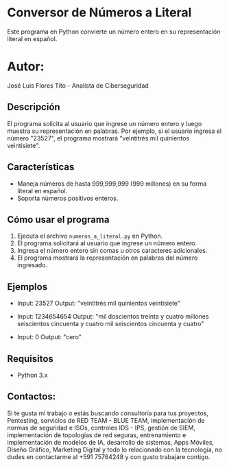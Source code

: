 # Conversor de Números a Literal
Este programa en Python convierte un número entero en su representación literal en español.

# Autor:
José Luis Flores Tito - Analista de Ciberseguridad

## Descripción
El programa solicita al usuario que ingrese un número entero y luego muestra su representación en palabras. Por ejemplo, si el usuario ingresa el número "23527", el programa mostrará "veintitrés mil quinientos veintisiete".

## Características
- Maneja números de hasta 999,999,999 (999 millones) en su forma literal en español.
- Soporta números positivos enteros.

## Cómo usar el programa
1. Ejecuta el archivo `numeros_a_literal.py` en Python.
2. El programa solicitará al usuario que ingrese un número entero.
3. Ingresa el número entero sin comas u otros caracteres adicionales.
4. El programa mostrará la representación en palabras del número ingresado.

## Ejemplos
- Input: 23527
  Output: "veintitrés mil quinientos veintisiete"

- Input: 1234654654
  Output: "mil doscientos treinta y cuatro millones seiscientos cincuenta y cuatro mil seiscientos cincuenta y cuatro"

- Input: 0
  Output: "cero"

## Requisitos
- Python 3.x

## Contactos:
Si te gusta mi trabajo o estás buscando consultoría para tus proyectos, Pentesting, servicios de RED TEAM - BLUE TEAM, implementación de normas de seguridad e ISOs, controles IDS - IPS, gestión de SIEM, implementación de topologías de red seguras, entrenamiento e implementación de modelos de IA, desarrollo de sistemas, Apps Móviles, Diseño Gráfico, Marketing Digital y todo lo relacionado con la tecnología, no dudes en contactarme al +591 75764248 y con gusto trabajare contigo.
